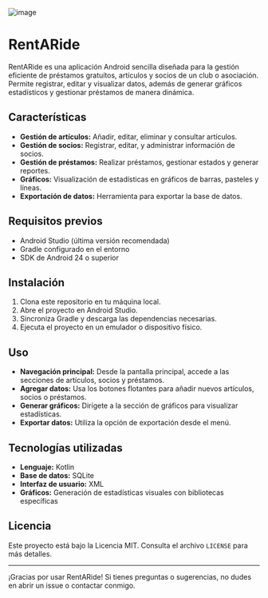 
![image](https://github.com/user-attachments/assets/0b1b66d1-063b-44d0-8b7b-31633876d545)


# RentARide 

RentARide es una aplicación Android sencilla diseñada para la gestión eficiente de préstamos gratuítos, artículos y socios de un club o asociación. 
Permite registrar, editar y visualizar datos, además de generar gráficos estadísticos y gestionar préstamos de manera dinámica.

## Características

- **Gestión de artículos:** Añadir, editar, eliminar y consultar artículos.
- **Gestión de socios:** Registrar, editar, y administrar información de socios.
- **Gestión de préstamos:** Realizar préstamos, gestionar estados y generar reportes.
- **Gráficos:** Visualización de estadísticas en gráficos de barras, pasteles y líneas.
- **Exportación de datos:** Herramienta para exportar la base de datos.

## Requisitos previos

- Android Studio (última versión recomendada)
- Gradle configurado en el entorno
- SDK de Android 24 o superior

## Instalación

1. Clona este repositorio en tu máquina local.
2. Abre el proyecto en Android Studio.
3. Sincroniza Gradle y descarga las dependencias necesarias.
4. Ejecuta el proyecto en un emulador o dispositivo físico.

## Uso

- **Navegación principal:** Desde la pantalla principal, accede a las secciones de artículos, socios y préstamos.
- **Agregar datos:** Usa los botones flotantes para añadir nuevos artículos, socios o préstamos.
- **Generar gráficos:** Dirígete a la sección de gráficos para visualizar estadísticas.
- **Exportar datos:** Utiliza la opción de exportación desde el menú.

## Tecnologías utilizadas

- **Lenguaje:** Kotlin
- **Base de datos:** SQLite
- **Interfaz de usuario:** XML
- **Gráficos:** Generación de estadísticas visuales con bibliotecas específicas

## Licencia

Este proyecto está bajo la Licencia MIT. Consulta el archivo `LICENSE` para más detalles.

---

¡Gracias por usar RentARide! Si tienes preguntas o sugerencias, no dudes en abrir un issue o contactar conmigo.

